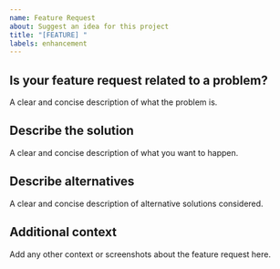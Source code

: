```yaml
---
name: Feature Request
about: Suggest an idea for this project
title: "[FEATURE] "
labels: enhancement
---
```


## Is your feature request related to a problem?
A clear and concise description of what the problem is.

## Describe the solution
A clear and concise description of what you want to happen.

## Describe alternatives
A clear and concise description of alternative solutions considered.

## Additional context
Add any other context or screenshots about the feature request here.
